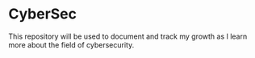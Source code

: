 # CyberSec
This repository will be used to document and track my growth as I learn more about the field of cybersecurity.
